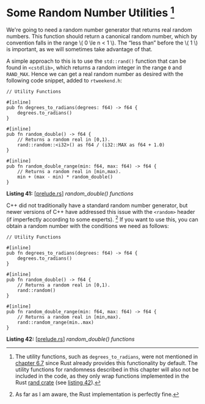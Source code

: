 # Some Random Number Utilities [^81a]

[^81a]: The utility functions, such as `degrees_to_radians`, were not mentioned in [chapter 6.7](../surface_normals_and_multiple_objects/common_constants_and_utility_functions.md) since Rust already provides this functionality by default. The utility functions for randomness described in this chapter will also not be included in the code, as they only wrap functions implemented in the Rust [rand crate](https://crates.io/crates/rand) (see [listing 42](#l42)).

We're going to need a random number generator that returns real random numbers. This function should return a canonical random number, which by convention falls in the range \\( 0 \le n < 1 \\). The “less than” before the \\( 1 \\) is important, as we will sometimes take advantage of that.

A simple approach to this is to use the `std::rand()` function that can be found in `<cstdlib>`, which returns a random integer in the range `0` and `RAND_MAX`. Hence we can get a real random number as desired with the following code snippet, added to `rtweekend.h`:

```rust,norun,noplayground
// Utility Functions

#[inline]
pub fn degrees_to_radians(degrees: f64) -> f64 {
    degrees.to_radians()
}

#[inline]
pub fn random_double() -> f64 {
    // Returns a random real in [0,1).
    rand::random::<i32>() as f64 / (i32::MAX as f64 + 1.0)
}

#[inline]
pub fn random_double_range(min: f64, max: f64) -> f64 {
    // Returns a random real in [min,max).
    min + (max - min) * random_double()
}
```

**Listing 41:** [[prelude.rs](https://github.com/goldnor/code/blob/48d27302c1d726208b8f952050bcca45e53dc756/src/prelude.rs)] *random_double() functions*

C++ did not traditionally have a standard random number generator, but newer versions of C++ have addressed this issue with the `<random>` header (if imperfectly according to some experts). [^81b] If you want to use this, you can obtain a random number with the conditions we need as follows:

[^81b]: As far as I am aware, the Rust implementation is perfectly fine.

<a name="l42"></a>
```rust,norun,noplayground
// Utility Functions

#[inline]
pub fn degrees_to_radians(degrees: f64) -> f64 {
    degrees.to_radians()
}

#[inline]
pub fn random_double() -> f64 {
    // Returns a random real in [0,1).
    rand::random()
}

#[inline]
pub fn random_double_range(min: f64, max: f64) -> f64 {
    // Returns a random real in [min,max).
    rand::random_range(min..max)
}
```

**Listing 42:** [[prelude.rs](https://github.com/goldnor/code/blob/48d27302c1d726208b8f952050bcca45e53dc756/src/prelude.rs)] *random_double() functions*
